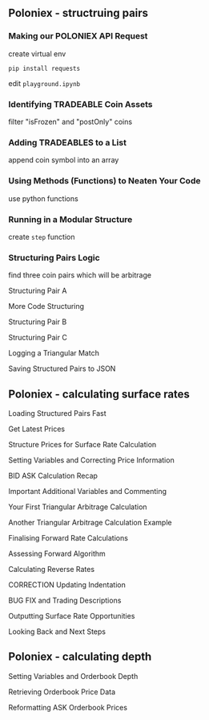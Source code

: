 ## Poloniex - structruing pairs

### Making our POLONIEX API Request

create virtual env

```shell
pip install requests
```

edit `playground.ipynb`

### Identifying TRADEABLE Coin Assets

filter "isFrozen" and "postOnly" coins

### Adding TRADEABLES to a List

append coin symbol into an array

### Using Methods (Functions) to Neaten Your Code

use python functions

### Running in a Modular Structure

create `step` function

### Structuring Pairs Logic

find three coin pairs which will be arbitrage

Structuring Pair A

More Code Structuring

Structuring Pair B

Structuring Pair C

Logging a Triangular Match

Saving Structured Pairs to JSON

## Poloniex - calculating surface rates

Loading Structured Pairs Fast

Get Latest Prices

Structure Prices for Surface Rate Calculation

Setting Variables and Correcting Price Information

BID ASK Calculation Recap

Important Additional Variables and Commenting

Your First Triangular Arbitrage Calculation

Another Triangular Arbitrage Calculation Example

Finalising Forward Rate Calculations

Assessing Forward Algorithm

Calculating Reverse Rates

CORRECTION Updating Indentation

BUG FIX and Trading Descriptions

Outputting Surface Rate Opportunities

Looking Back and Next Steps

## Poloniex - calculating depth

Setting Variables and Orderbook Depth

Retrieving Orderbook Price Data

Reformatting ASK Orderbook Prices
